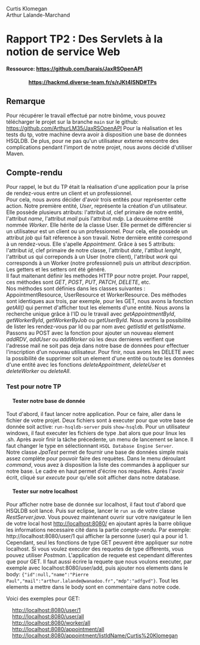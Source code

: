 Curtis Klomegan  
Arthur Lalande-Marchand  

# Rapport TP2 : Des Servlets à la notion de service Web

#### Ressource: https://github.com/barais/JaxRSOpenAPI
#### &nbsp;&nbsp;&nbsp;&nbsp;&nbsp;&nbsp; &nbsp;&nbsp;&nbsp;&nbsp;&nbsp;&nbsp;&nbsp;&nbsp;&nbsp;&nbsp;&nbsp;https://hackmd.diverse-team.fr/s/rJKt4lSND#TPs

## Remarque

Pour récupérer le travail effectué par notre binôme, vous pouvez télécharger le projet sur la branche `main` sur le github: https://github.com/ArthurLM35/JaxRSOpenAPI
Pour la réalisation et les tests du tp, votre machine devra avoir à disposition une base de données HSQLDB. De plus, pour ne pas qu'un utilisateur externe rencontre des complications pendant l'import de notre projet, nous avons décidé d'utiliser Maven.
  
## Compte-rendu

Pour rappel, le but du TP était la réalisation d'une application pour la prise de rendez-vous entre un client et un professionnel.  
Pour cela, nous avons décider d'avoir trois entités pour représenter cette action. Notre première entité, *User*, représente la création d'un utilisateur. Elle possède plusieurs atributs: l'attribut *id*, clef primaire de notre entité, l'attribut *name*, l'attribut *mail* puis l'attribut *mdp*. La deuxième entité nommée *Worker*. Elle hérite de la classe User. Elle permet de différencier si un utilisateur est un client ou un professionnel. Pour cela, elle possède un attribut *job* qui fait réference à son travail. Notre dernière entité correspond à un rendez-vous. Elle s'apelle *Appointment*. Grâce à ses 5 attributs: l'attribut *id*, clef primaire de notre classe, l'attribut *date*, l'attibut *lenght*, l'attribut *us* qui correponds à un User (notre client), l'attribut *work* qui corresponds à un Worker (notre professionnel) puis un attribut *description*. Les getters et les setters ont été généré.   
Il faut maitenant définir les methodes HTTP pour notre projet. Pour rappel, ces méthodes sont *GET*, *POST*, *PUT*, *PATCH*, *DELETE*, etc.  
Nos méthodes sont définies dans les classes suivantes : AppointmentResource, UserResource et WorkerResource. Des méthodes sont identiques aux trois, par exemple, pour les GET, nous avons la fonction *getAll()* qui permet d'afficher tout les elements d'une entité. Nous avons la recherche unique grâce à l'ID ou le travail avec *getAppointmentById*, *getWorkerById*, *getWorkerByJob* ou *getUserById*. Nous avons la possibilité de lister les rendez-vous par Id ou par nom avec *getlistId* et *getlistName*.  
Passons au POST avec la fonction pour ajouter un nouveau element *addRDV*, *addUser* ou *addWorker* où les deux dernieres verifient que l'adresse mail ne soit pas deja dans notre base de données pour effectuer l'inscription d'un nouveau utilisateur. 
Pour finir, nous avons les DELETE avec la possibilité de supprimer soit un element d'une entité ou toute les données d'une entité avec les fonctions *deleteAppointment*, *deleteUser* et *deleteWorker* ou *deleteAll*.

### Test pour notre TP

#### &nbsp;&nbsp;&nbsp;&nbsp; Tester notre base de donnée

Tout d'abord, il faut lancer notre application. Pour ce faire, aller dans le fichier de votre projet. Deux fichiers sont à executer pour que votre base de donnée soit active: `run-hsqldb-server` puis `show-hsqldb`. Pour un utilisateur windows, il faut executer les fichiers de type .bat alors que pour linux les .sh. Après avoir finir la tâche précedente, un menu de lancement se lance. Il faut changer le type en sélectionnant `HSQL Database Engine Server`.  
Notre classe *JpaTest* permet de fournir une base de données simple mais assez complète pour pouvoir faire des requètes. Dans le menu déroulant *command*, vous avez à disposition la liste des commandes à appliquer sur notre base. Le cadre en haut permet d'écrire nos requêtes. Après l'avoir écrit, cliqué sur *execute* pour qu'elle soit afficher dans notre database.

#### &nbsp;&nbsp;&nbsp;&nbsp; Tester sur notre localhost

Pour afficher notre base de donnée sur localhost, il faut tout d'abord que HSQLDB soit lancé. Puis sur eclipse, lancer le `run as` de votre classe *RestServer.java*. Vous pouvez maintenant ouvrir sur votre navigateur le lien de votre local host [http://localhost:8080/](http://localhost:8080/) en ajoutant après la barre oblique les informations necessaire cité dans la partie *compte-rendu*. Par exemple: http://localhost:8080/user/1 qui afficher la personne (user) qui a pour id 1.  
Cependant, seul les fonctions de type GET peuvent être appliquer sur notre localhost. Si vous voulez executer des requetes de type differents, vous pouvez utiliser *Postman*. L'application de requete est cependant differentes que pour GET. Il faut aussi écrire la requete que nous voulons executer, par exemple avec localhost:8080/user/add, puis ajouter nos elements dans le body: `{"id":null,"name":"Pierre Paul","mail":"arthur.lalande@wanadoo.fr","mdp":"adfgvd"}`. Tout les elements a mettre dans le body sont en commentaire dans notre code.

Voici des exemples pour GET:  
  
&nbsp;&nbsp;&nbsp;&nbsp;[http://localhost:8080/user/1](http://localhost:8080/user/1)  
&nbsp;&nbsp;&nbsp;&nbsp;[http://localhost:8080/user/all](http://localhost:8080/user/all)  
&nbsp;&nbsp;&nbsp;&nbsp;[http://localhost:8080/worker/all](http://localhost:8080/worker/all)  
&nbsp;&nbsp;&nbsp;&nbsp;[http://localhost:8080/appointment/all](http://localhost:8080/)  
&nbsp;&nbsp;&nbsp;&nbsp;[http://localhost:8080/appointment/listIdName/Curtis%20Klomegan](http://localhost:8080/appointment/listIdName/Curtis%20Klomegan)  
